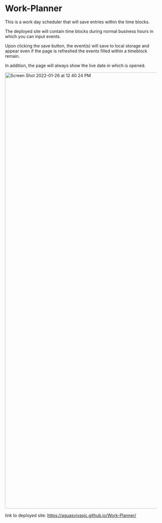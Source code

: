 # Work-Planner
This is a work day scheduler that will save entries within the time blocks. 

The deployed site will contain time blocks during normal business hours in which you can input events. 

Upon clicking the save button, the event(s) will save to local storage and appear even if the page is refreshed the events filled within a timeblock remain. 

In addition, the page will always show the live date in which is opened. 


<img width="1440" alt="Screen Shot 2022-01-26 at 12 40 24 PM" src="https://user-images.githubusercontent.com/94660524/151218839-6390ed4f-4b24-4801-ad35-1a22f17cdc79.png">




link to deployed site: https://aguasvivasjc.github.io/Work-Planner/
